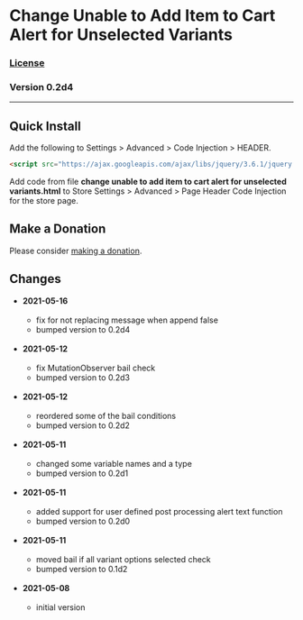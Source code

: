# Change Unable to Add Item to Cart Alert for Unselected Variants

### [License][99]

### Version 0.2d4

---

## Quick Install

Add the following to Settings > Advanced > Code Injection > HEADER.

```html
<script src="https://ajax.googleapis.com/ajax/libs/jquery/3.6.1/jquery.min.js"></script>
```

Add code from file **change unable to add item to cart alert for unselected
variants.html** to Store Settings > Advanced > Page Header Code Injection for
the store page.

## Make a Donation

Please consider [making a donation](https://github.com/tomsWebConsulting/twcsl#make-a-donation).

## Changes

* **2021-05-16**
<br><br>
  * fix for not replacing message when append false
  * bumped version to 0.2d4
  <br><br>
* **2021-05-12**
<br><br>
  * fix MutationObserver bail check
  * bumped version to 0.2d3
  <br><br>
* **2021-05-12**
<br><br>
  * reordered some of the bail conditions
  * bumped version to 0.2d2
  <br><br>
* **2021-05-11**
<br><br>
  * changed some variable names and a type
  * bumped version to 0.2d1
  <br><br>
* **2021-05-11**
<br><br>
  * added support for user defined post processing alert text function
  * bumped version to 0.2d0
  <br><br>
* **2021-05-11**
<br><br>
  * moved bail if all variant options selected check
  * bumped version to 0.1d2
  <br><br>
* **2021-05-08**
<br><br>
  * initial version

[99]: https://github.com/tomsWebConsulting/twcsl/blob/main/LICENSE.txt#L1

